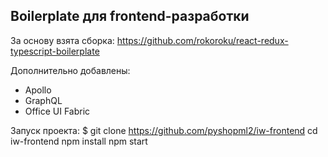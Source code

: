 ## Boilerplate для frontend-разработки

За основу взята сборка: https://github.com/rokoroku/react-redux-typescript-boilerplate

Дополнительно добавлены:
* Apollo
* GraphQL
* Office UI Fabric

Запуск проекта:
    $ git clone https://github.com/pyshopml2/iw-frontend
    cd iw-frontend
    npm install
    npm start

